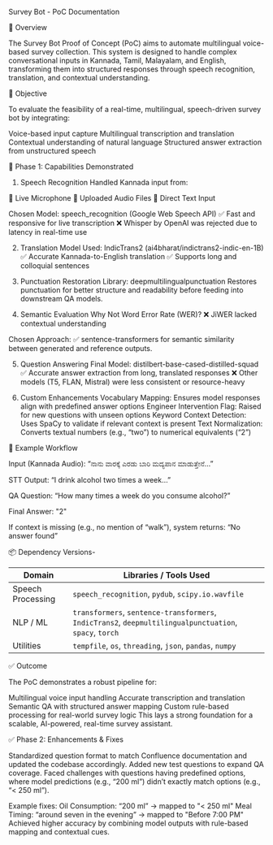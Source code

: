 Survey Bot - PoC Documentation

📌 Overview

The Survey Bot Proof of Concept (PoC) aims to automate multilingual voice-based survey collection. This system is designed to handle complex conversational inputs in Kannada, Tamil, Malayalam, and English, transforming them into structured responses through speech recognition, translation, and contextual understanding.

🎯 Objective

To evaluate the feasibility of a real-time, multilingual, speech-driven survey bot by integrating:

Voice-based input capture
Multilingual transcription and translation
Contextual understanding of natural language
Structured answer extraction from unstructured speech

🧪 Phase 1: Capabilities Demonstrated

1. Speech Recognition
Handled Kannada input from:

🎤 Live Microphone
📁 Uploaded Audio Files
📝 Direct Text Input

Chosen Model:
speech_recognition (Google Web Speech API)
✅ Fast and responsive for live transcription
❌ Whisper by OpenAI was rejected due to latency in real-time use

2. Translation
Model Used: IndicTrans2 (ai4bharat/indictrans2-indic-en-1B)
✅ Accurate Kannada-to-English translation
✅ Supports long and colloquial sentences

3. Punctuation Restoration
Library: deepmultilingualpunctuation
Restores punctuation for better structure and readability before feeding into downstream QA models.

4. Semantic Evaluation
Why Not Word Error Rate (WER)?
❌ JiWER lacked contextual understanding

Chosen Approach:
✅ sentence-transformers for semantic similarity between generated and reference outputs.

5. Question Answering
Final Model: distilbert-base-cased-distilled-squad
✅ Accurate answer extraction from long, translated responses
❌ Other models (T5, FLAN, Mistral) were less consistent or resource-heavy

6. Custom Enhancements
Vocabulary Mapping: Ensures model responses align with predefined answer options
Engineer Intervention Flag: Raised for new questions with unseen options
Keyword Context Detection: Uses SpaCy to validate if relevant context is present
Text Normalization: Converts textual numbers (e.g., “two”) to numerical equivalents (“2”)

🔄 Example Workflow

Input (Kannada Audio):
“ನಾನು ವಾರಕ್ಕೆ ಎರಡು ಬಾರಿ ಮದ್ಯಪಾನ ಮಾಡುತ್ತೇನೆ…”

STT Output:
“I drink alcohol two times a week…”

QA Question: “How many times a week do you consume alcohol?”

Final Answer: "2"

If context is missing (e.g., no mention of “walk”), system returns: “No answer found”

📦 Dependency Versions-

| Domain            | Libraries / Tools Used                                                                                  |
| ----------------- | ------------------------------------------------------------------------------------------------------- |
| Speech Processing | `speech_recognition`, `pydub`, `scipy.io.wavfile`                                                       |
| NLP / ML          | `transformers`, `sentence-transformers`, `IndicTrans2`, `deepmultilingualpunctuation`, `spacy`, `torch` |
| Utilities         | `tempfile`, `os`, `threading`, `json`, `pandas`, `numpy`                                                |

✅ Outcome

The PoC demonstrates a robust pipeline for:

Multilingual voice input handling
Accurate transcription and translation
Semantic QA with structured answer mapping
Custom rule-based processing for real-world survey logic
This lays a strong foundation for a scalable, AI-powered, real-time survey assistant.

✅ Phase 2: Enhancements & Fixes

Standardized question format to match Confluence documentation and updated the codebase accordingly.
Added new test questions to expand QA coverage.
Faced challenges with questions having predefined options, where model predictions (e.g., “200 ml”) didn’t exactly match options (e.g., “< 250 ml”).

Example fixes:
Oil Consumption: “200 ml” → mapped to "< 250 ml"
Meal Timing: “around seven in the evening” → mapped to "Before 7:00 PM"
Achieved higher accuracy by combining model outputs with rule-based mapping and contextual cues.